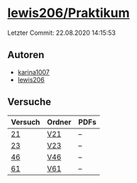 # [lewis206/Praktikum](https://github.com/lewis206/Praktikum)

Letzter Commit: 22.08.2020 14:15:53

## Autoren
- [karina1007](https://github.com/karina1007)
- [lewis206](https://github.com/lewis206)

## Versuche

|       Versuch        |                           Ordner                           |PDFs|
|----------------------|------------------------------------------------------------|----|
|[21](../../versuch/21)|[V21](https://github.com/lewis206/Praktikum/tree/master/V21)|–   |
|[23](../../versuch/23)|[V23](https://github.com/lewis206/Praktikum/tree/master/V23)|–   |
|[46](../../versuch/46)|[V46](https://github.com/lewis206/Praktikum/tree/master/V46)|–   |
|[61](../../versuch/61)|[V61](https://github.com/lewis206/Praktikum/tree/master/V61)|–   |
